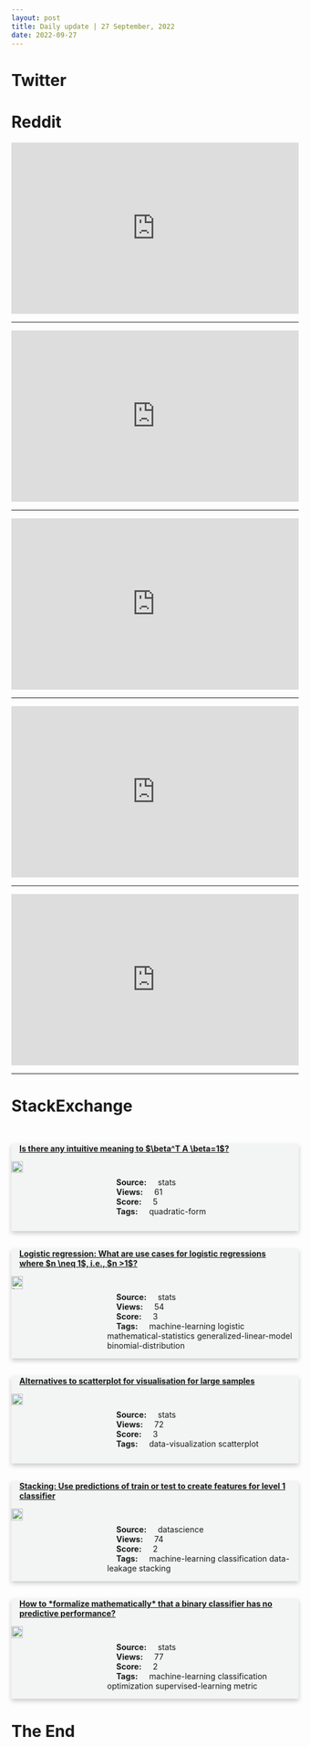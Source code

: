 ```yaml
---
layout: post
title: Daily update | 27 September, 2022
date: 2022-09-27
---
```


<script async src="https://platform.twitter.com/widgets.js" charset="utf-8"></script>


<script src='https://storage.ko-fi.com/cdn/scripts/overlay-widget.js'></script>
<script>
  kofiWidgetOverlay.draw('themldojo', {
    'type': 'floating-chat',
    'floating-chat.donateButton.text': 'Support me',
    'floating-chat.donateButton.background-color': '#f45d22',
    'floating-chat.donateButton.text-color': '#fff'
  });
</script>

# Twitter 

<blockquote class="twitter-tweet"><a href="https://twitter.com/Sumanth_077/status/1574295095095881728"></a></blockquote>

<blockquote class="twitter-tweet"><a href="https://twitter.com/ylecun/status/1574233818298466304"></a></blockquote>

<blockquote class="twitter-tweet"><a href="https://twitter.com/Ameer/status/1574440603798372353"></a></blockquote>

<blockquote class="twitter-tweet"><a href="https://twitter.com/Sentdex/status/1574413115173015553"></a></blockquote>

<blockquote class="twitter-tweet"><a href="https://twitter.com/nixcraft/status/1574321527218376705"></a></blockquote>

<blockquote class="twitter-tweet"><a href="https://twitter.com/ylecun/status/1574439860684873729"></a></blockquote>

<blockquote class="twitter-tweet"><a href="https://twitter.com/karpathy/status/1574474950416617472"></a></blockquote>

<blockquote class="twitter-tweet"><a href="https://twitter.com/karpathy/status/1574474952446615552"></a></blockquote>

<blockquote class="twitter-tweet"><a href="https://twitter.com/karpathy/status/1574476200801538048"></a></blockquote>

<blockquote class="twitter-tweet"><a href="https://twitter.com/ylecun/status/1574240608474091520"></a></blockquote>

# Reddit 

<iframe id="reddit-embed" src="https://www.redditmedia.com/r/datascience/comments/xorpln/persuasion_is_key_in_ds?ref_source=embed&amp;ref=share&amp;embed=true" sandbox="allow-scripts allow-same-origin allow-popups" style="border: none;" height="300" width="100%" scrolling="yes"></iframe>
<hr style="width:100%;text-align:left;margin-left:0">
<iframe id="reddit-embed" src="https://www.redditmedia.com/r/datascience/comments/xoeazq/do_you_also_enjoy_creating_custom_implementations?ref_source=embed&amp;ref=share&amp;embed=true" sandbox="allow-scripts allow-same-origin allow-popups" style="border: none;" height="300" width="100%" scrolling="yes"></iframe>
<hr style="width:100%;text-align:left;margin-left:0">
<iframe id="reddit-embed" src="https://www.redditmedia.com/r/MachineLearning/comments/xogglw/p_tiktok_subscriber_modelling_styleganbased_face?ref_source=embed&amp;ref=share&amp;embed=true" sandbox="allow-scripts allow-same-origin allow-popups" style="border: none;" height="300" width="100%" scrolling="yes"></iframe>
<hr style="width:100%;text-align:left;margin-left:0">
<iframe id="reddit-embed" src="https://www.redditmedia.com/r/datascience/comments/xoswwh/ensembles_of_ensembles_at_this_point?ref_source=embed&amp;ref=share&amp;embed=true" sandbox="allow-scripts allow-same-origin allow-popups" style="border: none;" height="300" width="100%" scrolling="yes"></iframe>
<hr style="width:100%;text-align:left;margin-left:0">
<iframe id="reddit-embed" src="https://www.redditmedia.com/r/datascience/comments/xoil2g/is_statsquest_a_great_resource_to_learn?ref_source=embed&amp;ref=share&amp;embed=true" sandbox="allow-scripts allow-same-origin allow-popups" style="border: none;" height="300" width="100%" scrolling="yes"></iframe>
<hr style="width:100%;text-align:left;margin-left:0">

<style>
.card {
box-shadow: 0 4px 8px 0 rgba(0,0,0,0.2);
transition: 0.3s;
width: 100%;
background-color: #F3F4F4;
}
p{
    margin-left:  3em;
    padding-top: 1em;
}
.part2{
    display: grid;
    grid-template-columns: 1fr 3fr;
}
h4{
    margin: 1em;
}

.card:hover {
box-shadow: 0 8px 16px 0 rgba(0,0,0,0.2);
}
b {
padding: 2px 16px;
}
</style>
  
# StackExchange 


  <br>
  <div class="card">
  <h4><a href='https://stats.stackexchange.com/questions/590092/is-there-any-intuitive-meaning-to-betat-a-beta-1'>Is there any intuitive meaning to $\beta^T A \beta=1$?</a></h4> 
  <div class="part2">
      <img src="https://cdn.sstatic.net/Sites/stats/Img/apple-touch-icon@2.png?v=344f57aa10cc" alt="Img missing!" style="width:40%">
      <p><b>Source:</b> stats<br><b>Views:</b> 61<br><b>Score:</b> 5<br><b>Tags:</b> <span class="badge badge-dark">quadratic-form</span></p> 
  </div>
  </div>
      
  <br>
  <div class="card">
  <h4><a href='https://stats.stackexchange.com/questions/590116/logistic-regression-what-are-use-cases-for-logistic-regressions-where-n-neq-1'>Logistic regression: What are use cases for logistic regressions where $n \neq 1$, i.e., $n &gt;1$?</a></h4> 
  <div class="part2">
      <img src="https://cdn.sstatic.net/Sites/stats/Img/apple-touch-icon@2.png?v=344f57aa10cc" alt="Img missing!" style="width:40%">
      <p><b>Source:</b> stats<br><b>Views:</b> 54<br><b>Score:</b> 3<br><b>Tags:</b> <span class="badge badge-dark">machine-learning</span> <span class="badge badge-dark">logistic</span> <span class="badge badge-dark">mathematical-statistics</span> <span class="badge badge-dark">generalized-linear-model</span> <span class="badge badge-dark">binomial-distribution</span></p> 
  </div>
  </div>
      
  <br>
  <div class="card">
  <h4><a href='https://stats.stackexchange.com/questions/590101/alternatives-to-scatterplot-for-visualisation-for-large-samples'>Alternatives to scatterplot for visualisation for large samples</a></h4> 
  <div class="part2">
      <img src="https://cdn.sstatic.net/Sites/stats/Img/apple-touch-icon@2.png?v=344f57aa10cc" alt="Img missing!" style="width:40%">
      <p><b>Source:</b> stats<br><b>Views:</b> 72<br><b>Score:</b> 3<br><b>Tags:</b> <span class="badge badge-dark">data-visualization</span> <span class="badge badge-dark">scatterplot</span></p> 
  </div>
  </div>
      
  <br>
  <div class="card">
  <h4><a href='https://datascience.stackexchange.com/questions/114694/stacking-use-predictions-of-train-or-test-to-create-features-for-level-1-classi'>Stacking: Use predictions of train or test to create features for level 1 classifier</a></h4> 
  <div class="part2">
      <img src="https://cdn.sstatic.net/Sites/datascience/Img/apple-touch-icon@2.png?v=1c36463984b3" alt="Img missing!" style="width:40%">
      <p><b>Source:</b> datascience<br><b>Views:</b> 74<br><b>Score:</b> 2<br><b>Tags:</b> <span class="badge badge-dark">machine-learning</span> <span class="badge badge-dark">classification</span> <span class="badge badge-dark">data-leakage</span> <span class="badge badge-dark">stacking</span></p> 
  </div>
  </div>
      
  <br>
  <div class="card">
  <h4><a href='https://stats.stackexchange.com/questions/590056/how-to-formalize-mathematically-that-a-binary-classifier-has-no-predictive-per'>How to *formalize mathematically* that a binary classifier has no predictive performance?</a></h4> 
  <div class="part2">
      <img src="https://cdn.sstatic.net/Sites/stats/Img/apple-touch-icon@2.png?v=344f57aa10cc" alt="Img missing!" style="width:40%">
      <p><b>Source:</b> stats<br><b>Views:</b> 77<br><b>Score:</b> 2<br><b>Tags:</b> <span class="badge badge-dark">machine-learning</span> <span class="badge badge-dark">classification</span> <span class="badge badge-dark">optimization</span> <span class="badge badge-dark">supervised-learning</span> <span class="badge badge-dark">metric</span></p> 
  </div>
  </div>
      
# The End